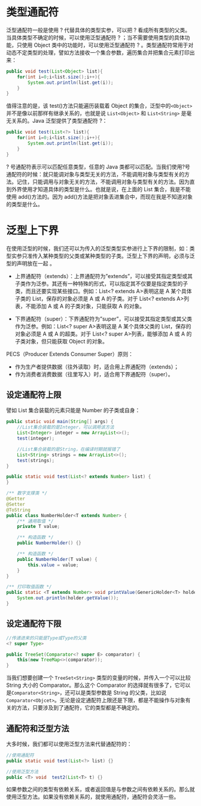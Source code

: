 # 类型通配符

泛型通配符一般是使用 ? 代替具体的类型实参，可以把 ? 看成所有类型的父类。当具体类型不确定的时候，可以使用泛型通配符 ? ；当不需要使用类型的具体功能，只使用 Object 类中的功能时，可以使用泛型通配符 ? 。类型通配符常用于对动态不定类型的处理，譬如方法接收一个集合参数，遍历集合并把集合元素打印出来：

```java
public void test(List<Object> list){
    for(int i=0;i<list.size();i++){
        System.out.println(list.get(i));
    }
}
```

值得注意的是，该 test()方法只能遍历装载着 Object 的集合，泛型中的`<Object>` 并不是像以前那样有继承关系的，也就是说 `List<Object>` 和 `List<String>` 是毫无关系的。Java 泛型提供了类型通配符 ?：

```java
public void test(List<?> list){
    for(int i=0;i<list.size();i++){
        System.out.println(list.get(i));
    }
}
```

? 号通配符表示可以匹配任意类型，任意的 Java 类都可以匹配。当我们使用?号通配符的时候：就只能调对象与类型无关的方法，不能调用对象与类型有关的方法。记住，只能调用与对象无关的方法，不能调用对象与类型有关的方法。因为直到外界使用才知道具体的类型是什么。也就是说，在上面的 List 集合，我是不能使用 add()方法的。因为 add()方法是把对象丢进集合中，而现在我是不知道对象的类型是什么。

# 泛型上下界

在使用泛型的时候，我们还可以为传入的泛型类型实参进行上下界的限制，如：类型实参只准传入某种类型的父类或某种类型的子类。泛型上下界的声明，必须与泛型的声明放在一起 。

- 上界通配符（extends）：上界通配符为”extends”，可以接受其指定类型或其子类作为泛参。其还有一种特殊的形式，可以指定其不仅要是指定类型的子类，而且还要实现某些接口。例如：List<? extends A>表明这是 A 某个具体子类的 List，保存的对象必须是 A 或 A 的子类。对于 List<? extends A>列表，不能添加 A 或 A 的子类对象，只能获取 A 的对象。

- 下界通配符（super）：下界通配符为”super”，可以接受其指定类型或其父类作为泛参。例如：List<? super A>表明这是 A 某个具体父类的 List，保存的对象必须是 A 或 A 的超类。对于 List<? super A>列表，能够添加 A 或 A 的子类对象，但只能获取 Object 的对象。

PECS（Producer Extends Consumer Super）原则：

- 作为生产者提供数据（往外读取）时，适合用上界通配符（extends）；
- 作为消费者消费数据（往里写入）时，适合用下界通配符（super）。

## 设定通配符上限

譬如 List 集合装载的元素只能是 Number 的子类或自身：

```java
public static void main(String[] args) {
    //List集合装载的是Integer，可以调用该方法
    List<Integer> integer = new ArrayList<>();
    test(integer);

    //List集合装载的是String，在编译时期就报错了
    List<String> strings = new ArrayList<>();
    test(strings);
}

public static void test(List<? extends Number> list) {
}

/** 数字支撑类 */
@Getter
@Setter
@ToString
public class NumberHolder<T extends Number> {
    /** 通用取值 */
    private T value;

    /** 构造函数 */
    public NumberHolder() {}

    /** 构造函数 */
    public NumberHolder(T value) {
        this.value = value;
    }
}

/** 打印取值函数 */
public static <T extends Number> void printValue(GenericHolder<T> holder) {
    System.out.println(holder.getValue());
}
```

## 设定通配符下限

```java
//传递进来的只能是Type或Type的父类
<? super Type>

public TreeSet(Comparator<? super E> comparator) {
    this(new TreeMap<>(comparator));
}
```

当我们想要创建一个 `TreeSet<String>` 类型的变量的时候，并传入一个可以比较 String 大小的 Comparator。那么这个 Comparator 的选择就有很多了，它可以是`Comparator<String>`，还可以是类型参数是 String 的父类，比如说`Comparator<Objcet>`。无论是设定通配符上限还是下限，都是不能操作与对象有关的方法，只要涉及到了通配符，它的类型都是不确定的。

## 通配符和泛型方法

大多时候，我们都可以使用泛型方法来代替通配符的：

```java
//使用通配符
public static void test(List<?> list) {}

//使用泛型方法
public <T> void  test2(List<T> t) {}
```

如果参数之间的类型有依赖关系，或者返回值是与参数之间有依赖关系的。那么就使用泛型方法。如果没有依赖关系的，就使用通配符，通配符会灵活一些。
